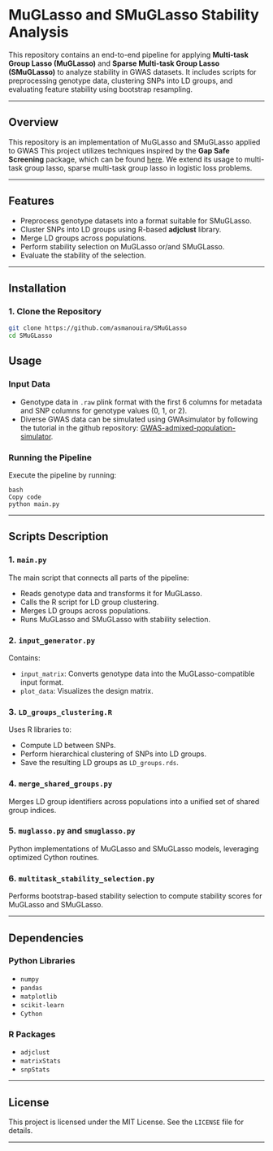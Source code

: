 # **MuGLasso and SMuGLasso Stability Analysis**

This repository contains an end-to-end pipeline for applying **Multi-task Group Lasso (MuGLasso)** and **Sparse Multi-task Group Lasso (SMuGLasso)** to analyze stability in GWAS datasets. It includes scripts for preprocessing genotype data, clustering SNPs into LD groups, and evaluating feature stability using bootstrap resampling.



---

## **Overview**
This repository is an implementation of MuGLasso and SMuGLasso applied to GWAS
This project utilizes techniques inspired by the **Gap Safe Screening** package, which can be found [here](https://github.com/EugeneNdiaye/Gap_Safe_Rules).
We extend its usage to multi-task group lasso, sparse multi-task group lasso in logistic loss problems.


---

## **Features**
- Preprocess genotype datasets into a format suitable for SMuGLasso.
- Cluster SNPs into LD groups using R-based **adjclust** library.
- Merge LD groups across populations.
- Perform stability selection on MuGLasso or/and SMuGLasso.
- Evaluate the stability of the selection.
---

## **Installation**

### **1. Clone the Repository**
```bash
git clone https://github.com/asmanouira/SMuGLasso
cd SMuGLasso
```
## **Usage**

### **Input Data**

* Genotype data in `.raw` plink format with the first 6 columns for metadata and SNP columns for genotype values (0, 1, or 2).
* Diverse GWAS data can be simulated using GWAsimulator by following the tutorial in the github repository: [GWAS-admixed-population-simulator](https://github.com/asmanouira/GWAS-admixed-population-simulator).

### **Running the Pipeline**

Execute the pipeline by running:

```
bash
Copy code
python main.py
```

***

## **Scripts Description**

### **1. `main.py`**

The main script that connects all parts of the pipeline:

* Reads genotype data and transforms it for MuGLasso.
* Calls the R script for LD group clustering.
* Merges LD groups across populations.
* Runs MuGLasso and SMuGLasso with stability selection.

### **2. `input_generator.py`**

Contains:

* `input_matrix`: Converts genotype data into the MuGLasso-compatible input format.
* `plot_data`: Visualizes the design matrix.

### **3. `LD_groups_clustering.R`**

Uses R libraries to:

* Compute LD between SNPs.
* Perform hierarchical clustering of SNPs into LD groups.
* Save the resulting LD groups as `LD_groups.rds`.

### **4. `merge_shared_groups.py`**

Merges LD group identifiers across populations into a unified set of shared group indices.

### **5. `muglasso.py` and `smuglasso.py`**

Python implementations of MuGLasso and SMuGLasso models, leveraging optimized Cython routines.

### **6. `multitask_stability_selection.py`**

Performs bootstrap-based stability selection to compute stability scores for MuGLasso and SMuGLasso.

***

## **Dependencies**

### **Python Libraries**

* `numpy`
* `pandas`
* `matplotlib`
* `scikit-learn`
* `Cython`

### **R Packages**

* `adjclust`
* `matrixStats`
* `snpStats`

***

## **License**

This project is licensed under the MIT License. See the `LICENSE` file for details.

***

